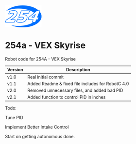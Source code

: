 ![254 Swoosh](/254-Swoosh.png)

254a - VEX Skyrise
==========
Robot code for 254A - VEX Skyrise

Version | Description
--------|------------
v1.0 | Real initial commit
v1.1 | Added Readme & fixed file includes for RobotC 4.0
v2.0 | Removed unnecessary files, and added bad PID
v2.1 | Added function to control PID in inches

Todo:

Tune PID

Implement Better Intake Control

Start on getting autonomous done.

